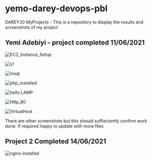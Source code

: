 # yemo-darey-devops-pbl
DAREY.IO MyProjects - This is a repository to display the results and screenshots of my project
## Yemi Adebiyi - project completed 11/06/2021

![EC2_Instance_Setup](https://user-images.githubusercontent.com/85507930/121714804-1c354f80-cad6-11eb-94c9-1663ff42fb92.PNG)

![s1](https://user-images.githubusercontent.com/85507930/121713378-b399a300-cad4-11eb-9a89-9fae8e6c288b.PNG)

![msql](https://user-images.githubusercontent.com/85507930/121713568-eb084f80-cad4-11eb-8064-c878aa91a400.PNG)

![php_installed](https://user-images.githubusercontent.com/85507930/121713738-13904980-cad5-11eb-91b9-39b66820671d.PNG)

![hello LAMP](https://user-images.githubusercontent.com/85507930/121713905-42a6bb00-cad5-11eb-90cf-f3086596b02b.PNG)

![Http_80](https://user-images.githubusercontent.com/85507930/121713951-4c302300-cad5-11eb-8c63-398f67bc2e42.PNG)

![VirtualHost](https://user-images.githubusercontent.com/85507930/121714234-8bf70a80-cad5-11eb-8ca2-477555e7fdaa.PNG)

There are other screenshots but this should suffieciently confirm work done. If required happy to update with more files


## Project 2 Completed 14/06/2021

![nginx installed](https://user-images.githubusercontent.com/85507930/121936272-59e9e080-cd41-11eb-9123-e46d0a1adbeb.PNG)
